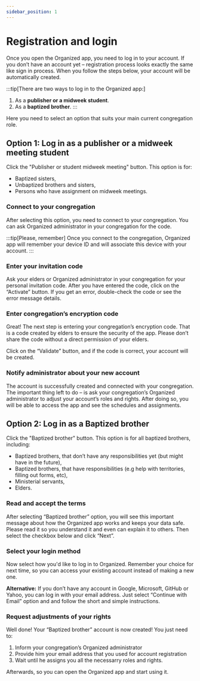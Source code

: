 ```yaml
---
sidebar_position: 1
---
```


# Registration and login

Once you open the Organized app, you need to log in to your account. If you don’t have an account yet – registration process looks exactly the same like sign in process. When you follow the steps below, your account will be automatically created. 

:::tip[There are two ways to log in to the Organized app:]
1. As a **publisher or a midweek student**.
2. As a **baptized brother**.
:::

Here you need to select an option that suits your main current congregation role.

## Option 1: Log in as a publisher or a midweek meeting student

Click the "Publisher or student midweek meeting" button. This option is for: 
- Baptized sisters, 
- Unbaptized brothers and sisters,
- Persons who have assignment on midweek meetings.

### Connect to your congregation

After selecting this option, you need to connect to your congregation. You can ask Organized administrator in your congregation for the code. 

:::tip[Please, remember]
Once you connect to the congregation, Organized app will remember your device ID and will associate this device with your account. 
:::

### Enter your invitation code

Ask your elders or Organized administrator in your congregation for your personal invitation code. After you have entered the code, click on the “Activate” button. If you get an error, double-check the code or see the error message details.

### Enter congregation’s encryption code

Great! The next step is entering your congregation’s encryption code. That is a code created by elders to ensure the security of the app. Please don’t share the code without a direct permission of your elders.

Click on the “Validate” button, and if the code is correct, your account will be created.

### Notify administrator about your new account

The account is successfully created and connected with your congregation. The important thing left to do – is ask your congregation’s Organized administrator to adjust your account’s roles and rights. After doing so, you will be able to access the app and see the schedules and assignments. 

## Option 2: Log in as a Baptized brother

Click the "Baptized brother" button. This option is for all baptized brothers, including: 
- Baptized brothers, that don’t have any responsibilities yet (but might have in the future), 
- Baptized brothers, that have responsibilities (e.g help with territories, filling out forms, etc),
- Ministerial servants,
- Elders.

### Read and accept the terms

After selecting “Baptized brother” option, you will see this important message about how the Organized app works and keeps your data safe. Please read it so you understand it and even can explain it to others. Then select the checkbox below and click “Next”.

### Select your login method

Now select how you'd like to log in to Organized. Remember your choice for next time, so you can access your existing account instead of making a new one.

**Alternative:** If you don’t have any account in Google, Microsoft, GitHub or Yahoo, you can log in with your email address. Just select “Continue with Email” option and and follow the short and simple instructions.

### Request adjustments of your rights

Well done! Your “Baptized brother” account is now created! You just need to:
1. Inform your congregation’s Organized administrator
2. Provide him your email address that you used for account registration
3. Wait until he assigns you all the necessarry roles and rights.

Afterwards, so you can open the Organized app and start using it.

